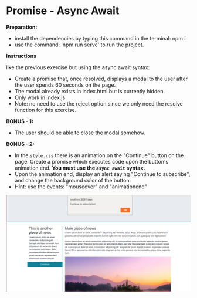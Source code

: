 # Promise - Async Await

**Preparation:**

- install the dependencies by typing this command in the terminal: npm i
- use the command: 'npm run serve' to run the project.

**Instructions**

like the previous exercise but using the async await syntax:
- Create a promise that, once resolved, displays a modal to the user after the user spends 60 seconds on the page.
- The modal already exists in index.html but is currently hidden.
- Only work in index.js
- Note: no need to use the reject option since we only need the resolve function for this exercise.

**BONUS - 1:** 

- The user should be able to close the modal somehow.

**BONUS - 2:** 

- In the `style.css` there is an animation on the "Continue" button on the page. Create a promise which executes code upon the button's animation end. **You must use the `async await` syntax.**
- Upon the animation end, display an alert saying "Continue to subscribe", and change the background color of the button.
- Hint: use the events: "mouseover" and "animationend"

![On animation end](images/animationend.png)